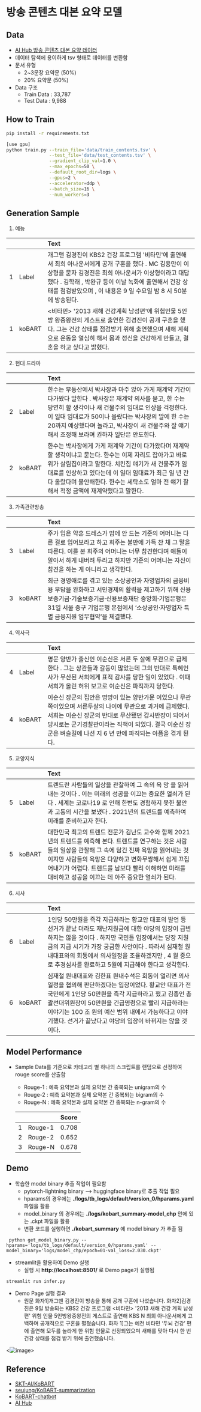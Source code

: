 # 방송 콘텐츠 대본 요약 모델

## Data 
- [AI Hub 방송 콘텐츠 대본 요약 데이터](https://aihub.or.kr/aihubdata/data/view.do?currMenu=115&topMenu=100&aihubDataSe=realm&dataSetSn=591)
- 데이터 탐색에 용이하게 tsv 형태로 데이터를 변환함
- 문서 유형
    - 2~3문장 요약문 (50%)
    - 20% 요약문 (50%)
- Data 구조
    - Train Data : 33,787
    - Test Data : 9,988
 

## How to Train 
```bash
pip install -r requirements.txt

[use gpu]
python train.py --train_file='data/train_contents.tsv' \
                --test_file='data/test_contents.tsv' \
                --gradient_clip_val=1.0 \
                --max_epochs=50 \
                --default_root_dir=logs \
                --gpus=2 \
                --accelerator=ddp \
                --batch_size=16 \
                --num_workers=3
```


## Generation Sample 
1. 예능

| ||Text|
|-------|:--------|:--------|
|1|Label|개그맨 김경진이 KBS2 건강 프로그램 '비타민'에 출연해서 최희 아나운서에게 공개 구혼을 했다 . MC 김용만이 이상형을 묻자 김경진은 최희 아나운서가 이상형이라고 대답했다 . 김학래 , 박완규 등이 이날 녹화에 출연해서 건강 상태를 점검받았으며 , 이 내용은 9 일 수요일 밤 8 시 50분에 방송된다.|
|1|koBART|<비타민> '2013 새해 건강계획 남성편'에 위험인물 5인방 왕중왕전의 게스트로 출연한 김경진이 공개 구혼을 했다. 그는 건강 상태를 점검받기 위해 출연했으며 새해 계획으로 운동을 열심히 해서 몸과 정신을 건강하게 만들고, 결혼을 하고 싶다고 밝혔다.|

2. 현대 드라마

| ||Text|
|-------|:--------|:--------|
|2|Label|한수는 부동산에서 박사장과 마주 앉아 가게 재계약 기간이 다가왔다 말한다 . 박사장은 재계약 의사를 묻고, 한 수는 당연히 할 생각이나 새 건물주의 임대료 인상을 걱정한다. 이 일대 임대료가 50이나 올랐다는 박사장의 말에 한 수는 20까지 예상했다며 놀라고, 박사장이 새 건물주와 잘 얘기해서 조정해 보라며 권하자 일단은 안도한다.|
|2|koBART|한수는 박사장에게 가게 재계약 기간이 다가왔다며 재계약할 생각이냐고 묻는다. 한수는 이제 자리도 잡아가고 바로 위가 살림집이라고 말한다. 치킨집 얘기가 새 건물주가 임대료를 인상하고 있다는데 이 일대 임대료가 최근 일 년 간 다 올랐다며 불안해한다. 한수는 세탁소도 얼마 전 얘기 잘해서 적정 금액에 재계약했다고 말한다.|

3. 가족관련방송

| ||Text|
|-------|:--------|:--------|
|3|Label|주가 입은 약혼 드레스가 맘에 안 드는 기준의 어머니는 다른 걸로 입어보라고 하고 희주는 불만에 가득 찬 채 그 말을 따른다. 이를 본 희주의 어머니는 너무 참견한다며 애들이 알아서 하게 내버려 두라고 하지만 기준의 어머니는 자신이 참견을 하는 게 아니라고 생각한다.|
|3|koBART|최근 경영애로를 겪고 있는 소상공인과 자영업자의 금융비용 부담을 완화하고 서민경제의 활력을 제고하기 위해 신용보증기금·기술보증기금·신용보증재단 중앙회·기업은행은 31일 서울 중구 기업은행 본점에서 ‘소상공인·자영업자 특별 금융지원 업무협약’을 체결했다.|

4. 역사극

| ||Text|
|-------|:--------|:--------|
|4|Label|명문 양반가 출신인 이순신은 서른 두 살에 무관으로 급제한다 . 그는 상관들과 갈등이 많았는데 그의 반대로 특혜인사가 무산된 서희에게 표적 감사를 당한 일이 있었다 . 이때 서희가 올린 허위 보고로 이순신은 파직까지 당한다.|
|4|koBART|이순신 장군의 집안은 명망이 있는 양반가문 이었으나 무관쪽이었으며 서른두살의 나이에 무관으로 과거에 급제했다. 서희는 이순신 장군의 반대로 무산됐던 감사반장이 되어서 당시로는 군기경찰관이라는 직책이 되었다. 결국 이순신 장군은 벼슬길에 나선 지 6 년 만에 파직되는 아픔을 겪게 된다.|

5. 교양지식

| ||Text|
|-------|:--------|:--------|
|5|Label|트렌드란 사람들의 일상을 관찰하여 그 속의 욕 망 을 읽어내는 것이다 . 이는 미래의 성공을 이끄는 중요한 열쇠가 된다 . 세계는 코로나19 로 인해 한번도 경험하지 못한 불안과 고통의 시간을 보냈다 . 2021년의 트렌드를 예측하여 미래를 준비하고자 한다.|
|5|koBART|대한민국 최고의 트렌드 전문가 김난도 교수와 함께 2021년의 트렌드를 예측해 본다. 트렌드를 연구하는 것은 사람들의 일상을 관찰해 그 속에 담긴 진짜 욕망을 읽어내는 것이지만 사람들의 욕망은 다양하고 변화무쌍해서 쉽게 끄집어내기가 어렵다.  트렌드를 남보다 빨리 이해하면 미래를 대비하고 성공을 이끄는 데 아주 중요한 열쇠가 된다.|

6. 시사

| ||Text|
|-------|:--------|:--------|
|6|Label|1인당 50만원을 즉각 지급하라는 황교안 대표의 발언 등 선거가 끝났 더라도 재난지원금에 대한 야당의 입장이 급변하지는 않을 것이다 . 하지만 국민들 입장에서는 당장 지원금의 지급 시기가 가장 궁금한 사안이다 . 따라서 심재철 원내대표와의 회동에서 의사일정을 조율하겠지만 , 4 월 중으로 추경심사를 완료하고 5월에 지급해야 한다고 생각한다.|
|6|koBART|심재철 원내대표와 김한표 원내수석은 회동이 열리면 의사일정을 협의해 판단하겠다는 입장이었다. 황교안 대표가 전 국민에게 1인당 50만원을 즉각 지급하라고 했고 김종인 총괄선대위원장이 50만원을 긴급명령으로 빨리 지급하라는 이야기는 100 조 원의 예산 범위 내에서 가능하다고 이야기했다.  선거가 끝났다고 야당의 입장이 바뀌지는 않을 것이다.|


## Model Performance 
- Sample Data를 기준으로 카테고리 별 하나의 스크립트를 랜덤으로 선정하여 rouge score를 산출함
    - Rouge-1 : 예측 요약본과 실제 요약본 간 중복되는 unigram의 수
    - Rouge-2 : 예측 요약본과 실제 요약본 간 중복되는 bigram의 수
    - Rouge-N : 예측 요약본과 실제 요약본 간 중복되는 n-gram의 수


    | ||Score|
    |-------|:--------|:--------|
    |1|Rouge-1|0.708|
    |2|Rouge-2|0.652|
    |3|Rouge-N|0.678|


## Demo
- 학습한 model binary 추출 작업이 필요함
   - pytorch-lightning binary --> huggingface binary로 추출 작업 필요
   - hparams의 경우에는 <b>./logs/tb_logs/default/version_0/hparams.yaml</b> 파일을 활용
   - model_binary 의 경우에는 <b>./logs/kobart_summary-model_chp</b> 안에 있는 .ckpt 파일을 활용
   - 변환 코드를 실행하면 <b>./kobart_summary</b> 에 model binary 가 추출 됨
  
```
 python get_model_binary.py --hparams='logs/tb_logs/default/version_0/hparams.yaml' --model_binary='logs/model_chp/epoch=01-val_loss=2.030.ckpt'
```

- streamlit을 활용하여 Demo 실행
    - 실행 시 <b>http://localhost:8501/</b> 로 Demo page가 실행됨
```
streamlit run infer.py
```

- Demo Page 실행 결과
    - 원문
    화자1]개그맨 김경진이 방송을 통해 공개 구혼에 나섰습니다. 화자2]김경진은 9일 방송되는 KBS2 건강 프로그램 <비타민> '2013 새해 건강 계획 남성 편' 위험 인물 5인방왕중왕전의 게스트로 출연해 KBS N 최희 아나운서에게 고백하며 공개적으로 구혼을 펼쳤습니다. 화자 1]그는 예전 비타민 ‘두뇌 건강’ 편에 출연해 모두를 놀라게 한 위험 인물로 선정되었으며 새해를 맞아 다시 한 번 건강 상태를 점검 받기 위해 출연했습니다.
    
 <![image](https://user-images.githubusercontent.com/107041027/210504911-ab28a3ae-7e57-4543-9ec5-b5c23c5e4a65.png)>


## Reference
- [SKT-AI/KoBART](https://github.com/SKT-AI/KoBART)
- [seujung/KoBART-summarization](https://github.com/seujung/KoBART-summarization)
- [KoBART-chatbot](https://github.com/haven-jeon/KoBART-chatbot)
- [AI Hub](https://aihub.or.kr/)
